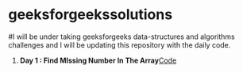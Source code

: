 # geeksforgeekssolutions

#I will be under taking geeksforgeeks data-structures and algorithms challenges and I will be updating this repository with the daily code.

<ol>
  <li><b>Day 1 : Find MIssing Number In The Array</b><a href='https://github.com/Red-stevo/geeksforgeekssolutions/tree/main/FindMissingNumber'>Code</a></li>
</ol>
